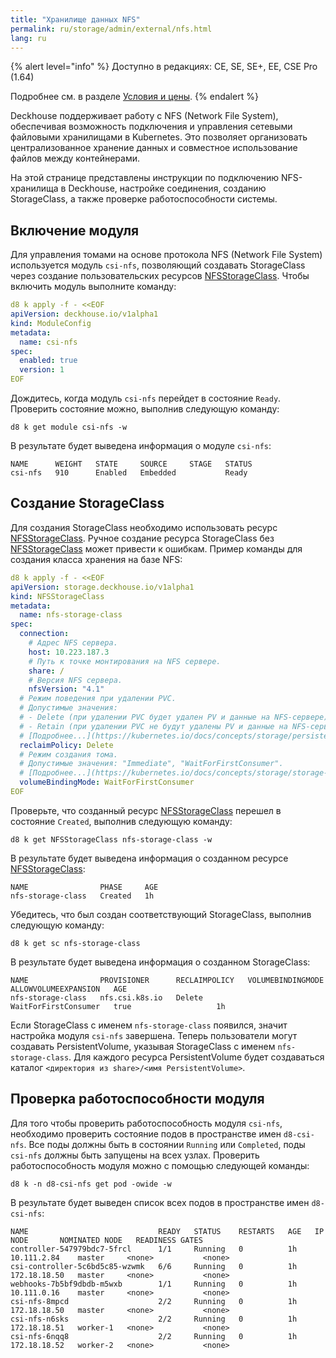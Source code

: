 ```yaml
---
title: "Хранилище данных NFS"
permalink: ru/storage/admin/external/nfs.html
lang: ru
---
```


{% alert level="info" %}
Доступно в редакциях:  CE, SE, SE+, EE, CSE Pro (1.64)

Подробнее см. в разделе [Условия и цены](../../../../../pricing/).
{% endalert %}

Deckhouse поддерживает работу с NFS (Network File System), обеспечивая возможность подключения и управления сетевыми файловыми хранилищами в Kubernetes. Это позволяет организовать централизованное хранение данных и совместное использование файлов между контейнерами.

На этой странице представлены инструкции по подключению NFS-хранилища в Deckhouse, настройке соединения, созданию StorageClass, а также проверке работоспособности системы.

## Включение модуля

Для управления томами на основе протокола NFS (Network File System) используется модуль `csi-nfs`, позволяющий создавать StorageClass через создание пользовательских ресурсов [NFSStorageClass](../../../reference/cr/nfsstorageclass/). Чтобы включить модуль выполните команду:

```yaml
d8 k apply -f - <<EOF
apiVersion: deckhouse.io/v1alpha1
kind: ModuleConfig
metadata:
  name: csi-nfs
spec:
  enabled: true
  version: 1
EOF
```

Дождитесь, когда модуль `csi-nfs` перейдет в состояние `Ready`. Проверить состояние можно, выполнив следующую команду:

```shell
d8 k get module csi-nfs -w
```

В результате будет выведена информация о модуле `csi-nfs`:

```console
NAME      WEIGHT   STATE     SOURCE     STAGE   STATUS
csi-nfs   910      Enabled   Embedded           Ready
```

## Создание StorageClass

Для создания StorageClass необходимо использовать ресурс [NFSStorageClass](../../../reference/cr/nfsstorageclass/). Ручное создание ресурса StorageClass без [NFSStorageClass](../../../reference/cr/nfsstorageclass/) может привести к ошибкам. Пример команды для создания класса хранения на базе NFS:

```yaml
d8 k apply -f - <<EOF
apiVersion: storage.deckhouse.io/v1alpha1
kind: NFSStorageClass
metadata:
  name: nfs-storage-class
spec:
  connection:
    # Адрес NFS сервера.
    host: 10.223.187.3
    # Путь к точке монтирования на NFS сервере.
    share: /
    # Версия NFS сервера.
    nfsVersion: "4.1"
  # Режим поведения при удалении PVC.
  # Допустимые значения:
  # - Delete (при удалении PVC будет удален PV и данные на NFS-сервере);
  # - Retain (при удалении PVC не будут удалены PV и данные на NFS-сервере, потребуют ручного удаления пользователем).
  # [Подробнее...](https://kubernetes.io/docs/concepts/storage/persistent-volumes/#reclaiming)
  reclaimPolicy: Delete
  # Режим создания тома.
  # Допустимые значения: "Immediate", "WaitForFirstConsumer". 
  # [Подробнее...](https://kubernetes.io/docs/concepts/storage/storage-classes/#volume-binding-mode)
  volumeBindingMode: WaitForFirstConsumer
EOF
```

Проверьте, что созданный ресурс [NFSStorageClass](../../../reference/cr/nfsstorageclass/) перешел в состояние `Created`, выполнив следующую команду:

```shell
d8 k get NFSStorageClass nfs-storage-class -w
```

В результате будет выведена информация о созданном ресурсе [NFSStorageClass](../../../reference/cr/nfsstorageclass/):

```console
NAME                PHASE     AGE
nfs-storage-class   Created   1h
```

Убедитесь, что был создан соответствующий StorageClass, выполнив следующую команду:

```shell
d8 k get sc nfs-storage-class
```

В результате будет выведена информация о созданном StorageClass:

```console
NAME                PROVISIONER      RECLAIMPOLICY   VOLUMEBINDINGMODE      ALLOWVOLUMEEXPANSION   AGE
nfs-storage-class   nfs.csi.k8s.io   Delete          WaitForFirstConsumer   true                   1h
```

Если StorageClass с именем `nfs-storage-class` появился, значит настройка модуля `csi-nfs` завершена. Теперь пользователи могут создавать PersistentVolume, указывая StorageClass с именем `nfs-storage-class`. Для каждого ресурса PersistentVolume будет создаваться каталог `<директория из share>/<имя PersistentVolume>`.

## Проверка работоспособности модуля

Для того чтобы проверить работоспособность модуля `csi-nfs`, необходимо проверить состояние подов в пространстве имен `d8-csi-nfs`. Все поды должны быть в состоянии `Running` или `Completed`, поды `csi-nfs` должны быть запущены на всех узлах. Проверить работоспособность модуля можно с помощью следующей команды:

```shell
d8 k -n d8-csi-nfs get pod -owide -w
```

В результате будет выведен список всех подов в пространстве имен `d8-csi-nfs`:

```console
NAME                             READY   STATUS    RESTARTS   AGE   IP             NODE       NOMINATED NODE   READINESS GATES
controller-547979bdc7-5frcl      1/1     Running   0          1h    10.111.2.84    master     <none>           <none>
csi-controller-5c6bd5c85-wzwmk   6/6     Running   0          1h    172.18.18.50   master     <none>           <none>
webhooks-7b5bf9dbdb-m5wxb        1/1     Running   0          1h    10.111.0.16    master     <none>           <none>
csi-nfs-8mpcd                    2/2     Running   0          1h    172.18.18.50   master     <none>           <none>
csi-nfs-n6sks                    2/2     Running   0          1h    172.18.18.51   worker-1   <none>           <none>
csi-nfs-6nqq8                    2/2     Running   0          1h    172.18.18.52   worker-2   <none>           <none>
```
